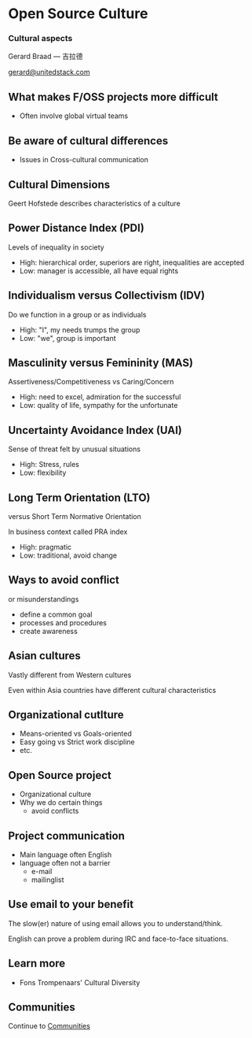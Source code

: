 # Open Source Culture

### Cultural aspects
Gerard Braad — 吉拉德

gerard@unitedstack.com


## What makes F/OSS projects more difficult

  * Often involve global virtual teams


## Be aware of cultural differences

  * Issues in Cross-cultural communication


## Cultural Dimensions

  Geert Hofstede describes 
  characteristics of a culture


## Power Distance Index (PDI)
Levels of inequality in society

  * High: hierarchical order, superiors are right, inequalities are accepted
  * Low: manager is accessible, all have equal rights


## Individualism versus Collectivism (IDV)
Do we function in a group or as individuals

  * High: "I", my needs trumps the group
  * Low: "we", group is important


## Masculinity versus Femininity (MAS)
Assertiveness/Competitiveness vs Caring/Concern

  * High: need to excel, admiration for the successful
  * Low: quality of life, sympathy for the unfortunate


## Uncertainty Avoidance Index (UAI)
Sense of threat felt by unusual situations

  * High: Stress, rules
  * Low: flexibility


## Long Term Orientation (LTO)
versus Short Term Normative Orientation

In business context called PRA index

  * High: pragmatic 
  * Low: traditional, avoid change


## Ways to avoid conflict
or misunderstandings

  * define a common goal
  * processes and procedures
  * create awareness


## Asian cultures
Vastly different from Western cultures

Even within Asia countries have different cultural characteristics


## Organizational cutlture

  * Means-oriented vs Goals-oriented
  * Easy going vs Strict work discipline
  * etc.


## Open Source project

  * Organizational culture
  * Why we do certain things
    * avoid conflicts


## Project communication

  * Main language often English
  * language often not a barrier
    * e-mail
    * mailinglist


## Use email to your benefit

The slow(er) nature of using email allows you to understand/think.

English can prove a problem during IRC and face-to-face situations.


## Learn more

  * Fons Trompenaars' Cultural Diversity


## Communities
Continue to [Communities](./03-communities.html)
